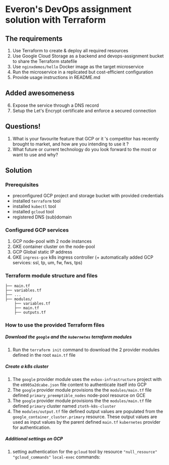 # Everon's DevOps assignment solution with Terraform
## The requirements
1. Use Terraform to create & deploy all required resources
2. Use Google Cloud Storage as a backend and devops-assignment bucket to share the Terraform statefile
3. Use `nginxdemos/hello` Docker image as the target microservice
4. Run the microservice in a replicated but cost-efficient configuration
5. Provide usage instructions in README.md

## Added awesomeness
6. Expose the service through a DNS record
7. Setup the Let's Encrypt certificate and enforce a secured connection

## Questions!
1. What is your favourite feature that GCP or it 's competitor has recently brought to market, and how are you intending to use it ?
2. What future or current technology do you look forward to the most or want to use and why?

## Solution
### Prerequisites
- preconfigured GCP project and storage bucket with provided credentials 
- installed `terraform` tool
- installed `kubectl` tool
- installed `gcloud` tool
- registered DNS (sub)domain
 
### Configured GCP services
1. GCP node-pool with 2 node instances
2. GKE container cluster on the node-pool
3. GCP Global static IP address
4. GKE `ingress-gce` k8s ingress controller (+ automatically added GCP services: ssl, tp, um, fw, fws, tps)

### Terraform module structure and files
```
├── main.tf
├── variables.tf
├── ...
├── modules/
    ├── variables.tf
    ├── main.tf
    ├── outputs.tf
```

### How to use the provided Terraform files
##### Download the `google` and the `kubernetes` terraform modules
1. Run the `terraform init` command to download the 2 provider modules defined in the root `main.tf` file

##### Create a k8s cluster
1. The `google` provider module uses the `evbox-infrastructure` project with the `e0905a2dcabe.json` file
   content to authenticate itself into GCP
2. The `google` provider module provisions the the `modules/main.tf`
   file defined `primary_preemptible_nodes` node-pool resource on GCE 
3. The `google` provider module provisions the the `modules/main.tf`
   file defined `primary` cluster named `ztoth-k8s-cluster`
4. The `modules/output.tf` file defined output values are populated from the `google_container_cluster.primary` resource.
   These output values are used as input values by the parent defined `main.tf` `kubernetes` provider for authentication.

##### Additional settings on GCP
1. setting authentication for the `gcloud` tool by resource `"null_resource" "gcloud_commands"` `local-exec` commands:

